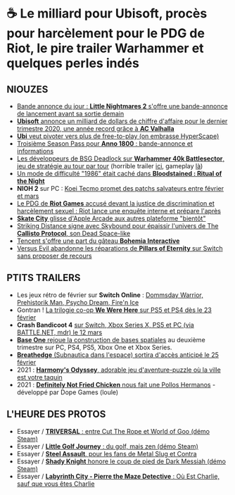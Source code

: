 # ☕ Le milliard pour Ubisoft, procès pour harcèlement pour le PDG de Riot, le pire trailer Warhammer et quelques perles indés

## NIOUZES

- [Bande annonce du jour : **Little Nightmares 2** s'offre une bande-annonce de lancement avant sa sortie demain](https://www.youtube.com/watch?v=AI9zBBTyX-E)
- [**Ubisoft** annonce un milliard de dollars de chiffre d'affaire pour le dernier trimestre 2020, une année record grâce à **AC Valhalla**](https://www.gamekult.com/actualite/le-chiffre-d-affaires-d-ubisoft-atteint-le-milliard-d-euros-au-dernier-trimestre-2020-3050835873.html)
- [**Ubi** veut pivoter vers plus de free-to-play (on embrasse HyperScape)](https://www.ign.com/articles/ubisoft-moving-away-from-reliance-on-aaa-releases)
- [Troisième Season Pass pour **Anno 1800** : bande-annonce et informations](https://www.youtube.com/watch?v=JmnCvLQ1Boo )
- [Les développeurs de BSG Deadlock sur **Warhammer 40k Battlesector**, jeu de stratégie au tour par tour](https://www.rockpapershotgun.com/battlestar-galactica-deadlock-devs-are-making-a-warhammer-40k-game) (horrible trailer [ici](https://www.youtube.com/watch?v=ZIZILTdExNQ), gameplay [là](https://www.youtube.com/watch?v=jqMwiYClZmc))
- [Un mode de difficulté "1986" était caché dans **Bloodstained : Ritual of the Night**](https://www.siliconera.com/bloodstained-ritual-of-the-night-1986-mode-makes-classic-mode-more-challenging/?utm_source=feedburner&utm_medium=feed&utm_campaign=Feed%3A+siliconera%2FMkOc+%28Siliconera%29)
- **NIOH 2** sur PC : [Koei Tecmo promet des patchs salvateurs entre février et mars](https://www.rockpapershotgun.com/nioh-2-devs-are-actively-working-on-pc-fixes)
- [Le PDG de **Riot Games** accusé devant la justice de discrimination et harcèlement sexuel : Riot lance une enquête interne et prépare l'après](https://www.gamesindustry.biz/articles/2021-02-09-riot-games-ceo-sued-by-former-assistant-for-sexual-harassment)
- [**Skate City** glisse d'Apple Arcade aux autres plateforme "bientôt"](https://twitter.com/skatecitygame/status/1359171328750850051)
- [Striking Distance signe avec Skybound pour épaissir l'univers de The **Callisto Protocol**, son Dead Space-like](https://www.allgamesdelta.net/2021/02/striking-distance-is-partnering-with.html)
- [Tencent s'offre une part du gâteau **Bohemia Interactive**](https://www.gamekult.com/actualite/tencent-grignote-une-part-de-bohemia-interactive-3050835867.html?utm_term=Autofeed&utm_medium=Social&utm_source=Twitter#Echobox=1612889242)
- [Versus Evil abandonne les réparations de **Pillars of Eternity** sur Switch sans proposer de recours](https://twitter.com/vs_evil/status/1359184325032488961)

## PTITS TRAILERS

- Les jeux rétro de février sur **Switch Online** : [Dommsday Warrior, Prehistorik Man, Psycho Dream, Fire'n Ice](https://www.youtube.com/watch?v=xEPJJG4yypo)
- Gontran ! [La trilogie co-op **We Were Here** sur PS5 et PS4 dès le 23 février](https://www.youtube.com/watch?v=Qgjw2DuqQgY)
- **Crash Bandicoot 4** [sur Switch, Xbox Series X, PS5 et PC (via BATTLE.NET, mdr) le 12 mars](https://www.youtube.com/watch?v=RIrTfLA4f58)
- [**Base One** rejoue la construction de bases spatiales](https://www.youtube.com/watch?v=_7ymcEXU5aM) au deuxième trimestre sur PC, PS4, PS5, Xbox One et Xbox Series.
- [**Breathedge** (Subnautica dans l'espace) sortira d'accès anticipé le 25 février](https://www.youtube.com/watch?v=e0dNAq3f5pU)
- 2021 : [**Harmony's Odyssey**, adorable jeu d'aventure-puzzle où la ville est votre taquin](https://www.youtube.com/watch?v=G9z76c0ueu8)
- 2021 : [**Definitely Not Fried Chicken** nous fait une Pollos Hermanos](https://www.youtube.com/watch?v=OBVE1eMEuQ8) - développé par Dope Games (loule) 

## L'HEURE DES PROTOS

- Essayer / [**TRIVERSAL** : entre Cut The Rope et World of Goo (démo Steam)](https://store.steampowered.com/app/1481000/Triversal/)
- Essayer / [**Little Golf Journey** : du golf, mais zen (démo Steam)](https://store.steampowered.com/app/1232150/A_Little_Golf_Journey/)
- Essayer / [**Steel Assault**, pour les fans de Metal Slug et Contra](https://store.steampowered.com/app/1280300/Steel_Assault/)
- Essayer / [**Shady Knight** honore le coup de pied de Dark Messiah (démo Steam)](https://store.steampowered.com/app/1155650/Shady_Knight/)
- Essayer / [**Labyrinth City - Pierre the Maze Detective** : Où Est Charlie, sauf que vous êtes Charlie](https://labyrinth-city.itch.io/labyrinth-city-pierre-the-maze-detective)
